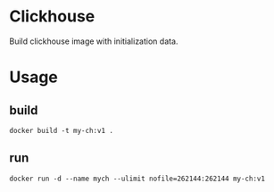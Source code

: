 
# Clickhouse

Build clickhouse image with initialization data.

# Usage

## build
```
docker build -t my-ch:v1 .
```

## run
```
docker run -d --name mych --ulimit nofile=262144:262144 my-ch:v1
```

